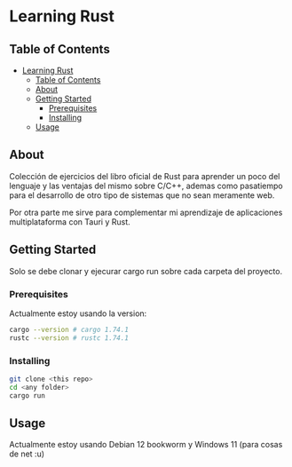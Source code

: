 # Learning Rust

## Table of Contents

- [Learning Rust](#learning-rust)
  - [Table of Contents](#table-of-contents)
  - [About ](#about-)
  - [Getting Started ](#getting-started-)
    - [Prerequisites](#prerequisites)
    - [Installing](#installing)
  - [Usage ](#usage-)

## About <a name = "about"></a>

Colección de ejercicios del libro oficial de Rust para aprender un poco del lenguaje y las ventajas del mismo
sobre C/C++, ademas como pasatiempo para el desarrollo de otro tipo de sistemas que no sean meramente web.

Por otra parte me sirve para complementar mi aprendizaje de aplicaciones multiplataforma con Tauri y Rust.

## Getting Started <a name = "getting_started"></a>

Solo se debe clonar y ejecurar cargo run sobre cada carpeta del proyecto.

### Prerequisites

Actualmente estoy usando la version:

```bash
cargo --version # cargo 1.74.1
rustc --version # rustc 1.74.1
```

### Installing

```bash
git clone <this repo>
cd <any folder>
cargo run
```

## Usage <a name = "usage"></a>

Actualmente estoy usando Debian 12 bookworm y Windows 11 (para cosas de net :u)
